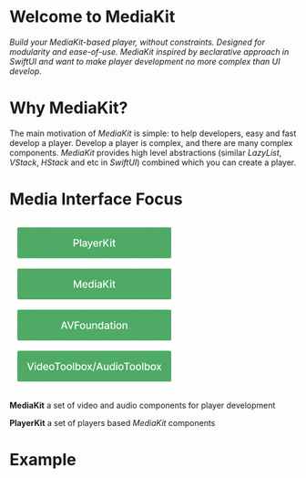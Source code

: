 # Welcome to MediaKit

*Build your MediaKit-based player, without constraints. Designed for modularity and ease-of-use. MediaKit inspired by вeclarative approach in SwiftUI and want to make player development no more complex than UI develop.*

# Why MediaKit?

The main motivation of *MediaKit* is simple: to help developers, easy and fast develop a player. Develop a player is complex, and there are many complex components. _MediaKit_ provides high level abstractions (similar _LazyList_, _VStack_, _HStack_ and etc in _SwiftUI_) combined which you can create a player.

# Media Interface Focus

<img src="Media Interface Focus.png" alt="drawing" width="300"/>

**MediaKit** a set of video and audio components for player development

**PlayerKit** a set of players based _MediaKit_ components

# Example
